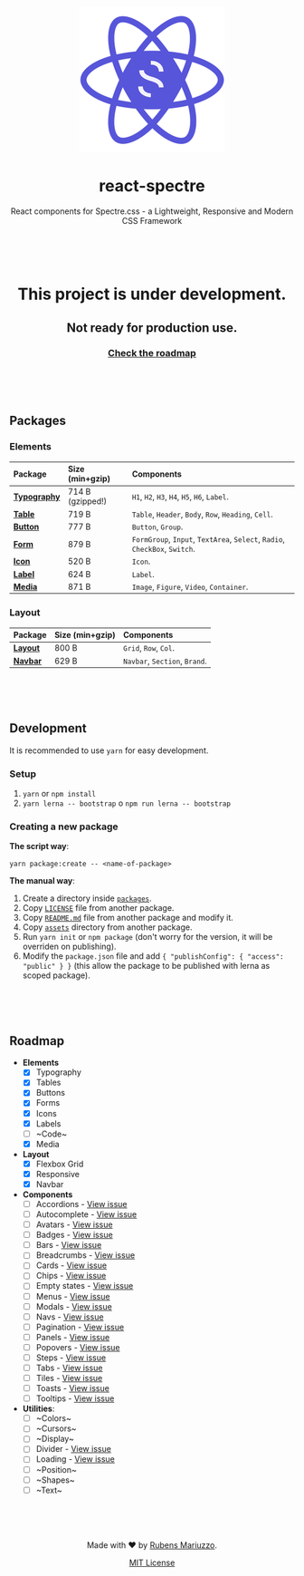 <div align=center>
<img src=".github/react-spectre-logo.png" width="256" height="256">

# react-spectre
React components for Spectre.css - a Lightweight, Responsive and Modern CSS Framework

<br><br><br>
</div>

<div align=center>

# This project is under development.
## Not ready for production use.
### [Check the roadmap](#roadmap)

</div>

<br><br><br>

## Packages

### Elements

 Package | Size (min+gzip) | Components 
 :------ | :-------------- | :---------
 [**Typography**](packages/typography) | <!-- markdown-exec(cmd:./node_modules/.bin/gzip-size ./packages/typography/dist/typography.js, match:\d+ \w+) -->714 B<!-- /markdown-exec --> (gzipped!) | `H1`, `H2`, `H3`, `H4`, `H5`, `H6`, `Label`.
 [**Table**](packages/table)   | <!-- markdown-exec(cmd:./node_modules/.bin/gzip-size ./packages/table/dist/table.js, match:\d+ \w+) -->719 B<!-- /markdown-exec --> | `Table`, `Header`, `Body`, `Row`, `Heading`, `Cell`.
 [**Button**](packages/button) | <!-- markdown-exec(cmd:./node_modules/.bin/gzip-size ./packages/button/dist/button.js, match:\d+ \w+) -->777 B<!-- /markdown-exec --> | `Button`, `Group`.
 [**Form**](packages/form)     | <!-- markdown-exec(cmd:./node_modules/.bin/gzip-size ./packages/form/dist/form.js, match:\d+ \w+) -->879 B<!-- /markdown-exec --> | `FormGroup`, `Input`, `TextArea`, `Select`, `Radio`, `CheckBox`, `Switch`.
 [**Icon**](packages/icon)     | <!-- markdown-exec(cmd:./node_modules/.bin/gzip-size ./packages/icon/dist/icon.js, match:\d+ \w+) -->520 B<!-- /markdown-exec --> | `Icon`.
 [**Label**](packages/label)   | <!-- markdown-exec(cmd:./node_modules/.bin/gzip-size ./packages/label/dist/label.js, match:\d+ \w+) -->624 B<!-- /markdown-exec --> | `Label`.
 [**Media**](packages/media)   | <!-- markdown-exec(cmd:./node_modules/.bin/gzip-size ./packages/media/dist/media.js, match:\d+ \w+) -->871 B<!-- /markdown-exec --> | `Image`, `Figure`, `Video`, `Container`.

### Layout

 Package | Size (min+gzip) | Components 
 :------ | :-------------- | :---------
 [**Layout**](packages/layout) | <!-- markdown-exec(cmd:./node_modules/.bin/gzip-size ./packages/layout/dist/layout.js, match:\d+ \w+) -->800 B<!-- /markdown-exec --> | `Grid`, `Row`, `Col`.
 [**Navbar**](packages/navbar) | <!-- markdown-exec(cmd:./node_modules/.bin/gzip-size ./packages/Navbar/dist/Navbar.js, match:\d+ \w+) -->629 B<!-- /markdown-exec --> | `Navbar`, `Section`, `Brand`.

<br><br><br>

## Development

It is recommended to use `yarn` for easy development.

### Setup

 1. `yarn` or `npm install`
 2. `yarn lerna -- bootstrap` o `npm run lerna -- bootstrap`

### Creating a new package

**The script way**:

```shell
yarn package:create -- <name-of-package>
```

**The manual way**:

  1. Create a directory inside [`packages`](packages).
  2. Copy [`LICENSE`](packages/typography/LICENSE) file from another package.
  3. Copy [`README.md`](packages/typography/README.md) file from another package and modify it.
  4. Copy [`assets`](packages/typography/assets) directory from another package.
  5. Run `yarn init` or `npm package` (don't worry for the version, it will be overriden on publishing).
  6. Modify the `package.json` file and add `{ "publishConfig": { "access": "public" } }` (this allow the package to be published with lerna as scoped package).


<br><br><br>

## Roadmap

  - **Elements**
    - [x] Typography
    - [x] Tables
    - [x] Buttons
    - [x] Forms
    - [x] Icons
    - [x] Labels
    - [ ] ~Code~
    - [x] Media

  - **Layout**
    - [x] Flexbox Grid
    - [x] Responsive
    - [x] Navbar

  - **Components**
    - [ ] Accordions - [View issue](https://github.com/react-spectre/react-spectre/issues/4)
    - [ ] Autocomplete - [View issue](https://github.com/react-spectre/react-spectre/issues/5)
    - [ ] Avatars - [View issue](https://github.com/react-spectre/react-spectre/issues/6)
    - [ ] Badges - [View issue](https://github.com/react-spectre/react-spectre/issues/7)
    - [ ] Bars - [View issue](https://github.com/react-spectre/react-spectre/issues/8)
    - [ ] Breadcrumbs - [View issue](https://github.com/react-spectre/react-spectre/issues/9)
    - [ ] Cards - [View issue](https://github.com/react-spectre/react-spectre/issues/10)
    - [ ] Chips - [View issue](https://github.com/react-spectre/react-spectre/issues/11)
    - [ ] Empty states - [View issue](https://github.com/react-spectre/react-spectre/issues/12)
    - [ ] Menus - [View issue](https://github.com/react-spectre/react-spectre/issues/13)
    - [ ] Modals - [View issue](https://github.com/react-spectre/react-spectre/issues/14)
    - [ ] Navs - [View issue](https://github.com/react-spectre/react-spectre/issues/15)
    - [ ] Pagination - [View issue](https://github.com/react-spectre/react-spectre/issues/16)
    - [ ] Panels - [View issue](https://github.com/react-spectre/react-spectre/issues/17)
    - [ ] Popovers - [View issue](https://github.com/react-spectre/react-spectre/issues/18)
    - [ ] Steps - [View issue](https://github.com/react-spectre/react-spectre/issues/19)
    - [ ] Tabs - [View issue](https://github.com/react-spectre/react-spectre/issues/20)
    - [ ] Tiles - [View issue](https://github.com/react-spectre/react-spectre/issues/21)
    - [ ] Toasts - [View issue](https://github.com/react-spectre/react-spectre/issues/22)
    - [ ] Tooltips - [View issue](https://github.com/react-spectre/react-spectre/issues/23)

  - **Utilities**:
    - [ ] ~Colors~
    - [ ] ~Cursors~
    - [ ] ~Display~
    - [ ] Divider - [View issue](https://github.com/react-spectre/react-spectre/issues/24)
    - [ ] Loading - [View issue](https://github.com/react-spectre/react-spectre/issues/25)
    - [ ] ~Position~
    - [ ] ~Shapes~
    - [ ] ~Text~

<div align=center>
<br><br><br>

Made with :heart: by [Rubens Mariuzzo](https://github.com/rmariuzzo).

[MIT License](LICENSE)

</div>

